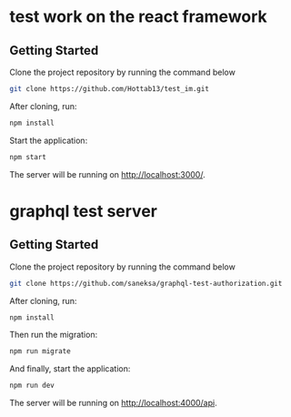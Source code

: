 # test work on the react framework

## Getting Started

Clone the project repository by running the command below

```bash
git clone https://github.com/Hottab13/test_im.git
```

After cloning, run:

```bash
npm install 
```

Start the application:

```bash
npm start
```

The server will be running on [http://localhost:3000/](http://localhost:3000/).

# graphql test server

## Getting Started

Clone the project repository by running the command below

```bash
git clone https://github.com/saneksa/graphql-test-authorization.git
```

After cloning, run:

```bash
npm install 
```

Then run the migration:

```bash
npm run migrate
```

And finally, start the application:

```bash
npm run dev
```

The server will be running on [http://localhost:4000/api](http://localhost:4000/api).
